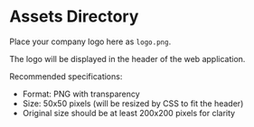 # Assets Directory

Place your company logo here as `logo.png`.

The logo will be displayed in the header of the web application.

Recommended specifications:
- Format: PNG with transparency
- Size: 50x50 pixels (will be resized by CSS to fit the header)
- Original size should be at least 200x200 pixels for clarity

